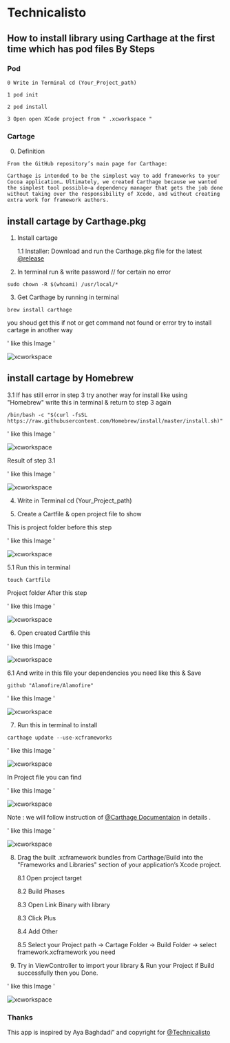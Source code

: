 
# Technicalisto

## How to install library using Carthage at the first time which has pod files By Steps

### Pod

```
0 Write in Terminal cd (Your_Project_path)

1 pod init

2 pod install

3 Open open XCode project from " .xcworkspace "
```

### Cartage 

0. Definition

```
From the GitHub repository’s main page for Carthage:

Carthage is intended to be the simplest way to add frameworks to your Cocoa application… Ultimately, we created Carthage because we wanted the simplest tool possible—a dependency manager that gets the job done without taking over the responsibility of Xcode, and without creating extra work for framework authors.

```

## install cartage by Carthage.pkg

1. Install cartage 

   1.1 Installer: Download and run the Carthage.pkg file for the latest [@release](https://github.com/Carthage/Carthage/releases)

2. In terminal run & write password // for certain no error

```
sudo chown -R $(whoami) /usr/local/*
```

3. Get Carthage by running in terminal

```
brew install carthage 
```

you shoud get this if not or get command not found or error try to install cartage in another way

' like this Image '

![xcworkspace](ReadMeImages/readme4.png)

## install cartage by Homebrew

   3.1 If has still error in step 3 try another way for install like using "Homebrew" write this in terminal & return to step 3 again

```
/bin/bash -c "$(curl -fsSL https://raw.githubusercontent.com/Homebrew/install/master/install.sh)"
```

' like this Image '

![xcworkspace](ReadMeImages/readme2.png)

Result of step 3.1

' like this Image '

![xcworkspace](ReadMeImages/readme3.png)

4. Write in Terminal cd (Your_Project_path)

5. Create a Cartfile & open project file to show

This is project folder before this step

' like this Image '

![xcworkspace](ReadMeImages/readme5.png)

   5.1 Run this in terminal 

```
touch Cartfile
```

Project folder After this step

' like this Image '

![xcworkspace](ReadMeImages/readme6.png)

6. Open created Cartfile this 

' like this Image '

![xcworkspace](ReadMeImages/readme7.png)

  6.1 And write in this file your dependencies you need like this & Save

```
github "Alamofire/Alamofire"
```

' like this Image '

![xcworkspace](ReadMeImages/readme8.png)

7. Run this in terminal to install

```
carthage update --use-xcframeworks
```

' like this Image '

![xcworkspace](ReadMeImages/readme9.png)

In Project file you can find 

' like this Image '

![xcworkspace](ReadMeImages/readme10.png)

Note : we will follow instruction of [@Carthage Documentaion](https://github.com/Carthage/Carthage) in details .

' like this Image '

![xcworkspace](ReadMeImages/readme1.png)

8. Drag the built .xcframework bundles from Carthage/Build into the "Frameworks and Libraries" section of your application’s Xcode project.

   8.1 Open project target

   8.2 Build Phases

   8.3 Open Link Binary with library

   8.3 Click Plus

   8.4 Add Other

   8.5 Select your Project path -> Cartage Folder -> Build Folder -> select framework.xcframework you need

9. Try in ViewController to import your library & Run your Project if Build successfully then you Done.

' like this Image '

![xcworkspace](ReadMeImages/readme11.png)

### Thanks

This app is inspired by Aya Baghdadi”
and copyright for [@Technicalisto](https://www.youtube.com/channel/UC7554uvArdSxL4tlws7Wf8Q)
